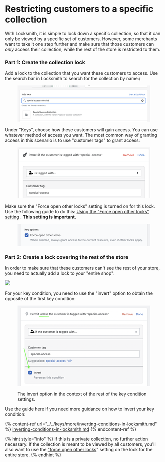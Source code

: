 # Restricting customers to a specific collection

With Locksmith, it is simple to lock down a specific collection, so that it can only be viewed by a specific set of customers. However, some merchants want to take it one step further and make sure that those customers can _only_ access their collection, while the rest of the store is restricted to them.

### Part 1: Create the collection lock

Add a lock to the collection that you want these customers to access. Use the search bar in Locksmith to search for the collection by name:\


<figure><img src="../../.gitbook/assets/Screen Shot 2022-11-08 at 10.36.03 PM.png" alt=""><figcaption></figcaption></figure>

Under "Keys", choose how these customers will gain access. You can use whatever method of access you want. The most common way of granting access in this scenario is to use "customer tags" to grant access:

<figure><img src="../../.gitbook/assets/Screen Shot 2022-11-08 at 10.38.18 PM.png" alt=""><figcaption></figcaption></figure>

Make sure the "Force open other locks" setting is turned on for this lock. Use the following guide to do this: [Using the "Force open other locks" setting](../../keys/more/using-the-force-open-other-locks-setting.md) . **This setting is important.**

<figure><img src="../../.gitbook/assets/Screen Shot 2023-11-04 at 12.15.56.png" alt=""><figcaption></figcaption></figure>

### Part 2: Create a lock covering the rest of the store

In order to make sure that these customers can't see the rest of your store, you need to actually add a lock to your "entire shop":

![](https://d33v4339jhl8k0.cloudfront.net/docs/assets/5ddd799f2c7d3a7e9ae472fc/images/5f7e3a434cedfd0017dcf76a/file-OjwqsyxcSB.png)

For your key condition, you need to use the "invert" option to obtain the opposite of the first key condition:

<figure><img src="../../.gitbook/assets/Screen Shot 2023-11-04 at 12.39.17.png" alt=""><figcaption><p>The invert option in the context of the rest of the key condition settings.</p></figcaption></figure>

Use the guide here if you need more guidance on how to invert your key condition:

{% content-ref url="../../keys/more/inverting-conditions-in-locksmith.md" %}
[inverting-conditions-in-locksmith.md](../../keys/more/inverting-conditions-in-locksmith.md)
{% endcontent-ref %}

{% hint style="info" %}
If this is a private collection, no further action necessary. If the collection is meant to be viewed by all customers, you'll also want to use the ["force open other locks](../../keys/more/using-the-force-open-other-locks-setting.md)" setting on the lock for the entire store.
{% endhint %}

